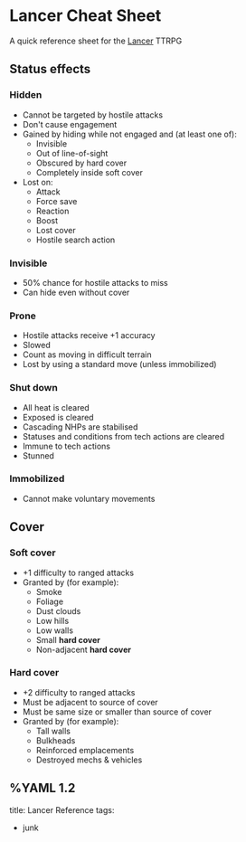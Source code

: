 # Lancer Cheat Sheet
A quick reference sheet for the [Lancer](https://massif-press.itch.io/corebook-pdf) TTRPG

## Status effects

### Hidden
* Cannot be targeted by hostile attacks
* Don't cause engagement
* Gained by hiding while not engaged and (at least one of):
  * Invisible
  * Out of line-of-sight
  * Obscured by hard cover
  * Completely inside soft cover
* Lost on:
  * Attack
  * Force save
  * Reaction
  * Boost
  * Lost cover
  * Hostile search action

### Invisible
* 50% chance for hostile attacks to miss
* Can hide even without cover

### Prone
* Hostile attacks receive +1 accuracy
* Slowed
* Count as moving in difficult terrain
* Lost by using a standard move (unless immobilized)

### Shut down
* All heat is cleared
* Exposed is cleared
* Cascading NHPs are stabilised
* Statuses and conditions from tech actions are cleared
* Immune to tech actions
* Stunned

### Immobilized
* Cannot make voluntary movements

### 


## Cover

### Soft cover
* +1 difficulty to ranged attacks
* Granted by (for example):
  * Smoke
  * Foliage
  * Dust clouds
  * Low hills
  * Low walls
  * Small **hard cover**
  * Non-adjacent **hard cover**

### Hard cover
* +2 difficulty to ranged attacks
* Must be adjacent to source of cover
* Must be same size or smaller than source of cover
* Granted by (for example):
  * Tall walls
  * Bulkheads
  * Reinforced emplacements
  * Destroyed mechs & vehicles


%YAML 1.2
---
title: Lancer Reference
tags:
  - junk
